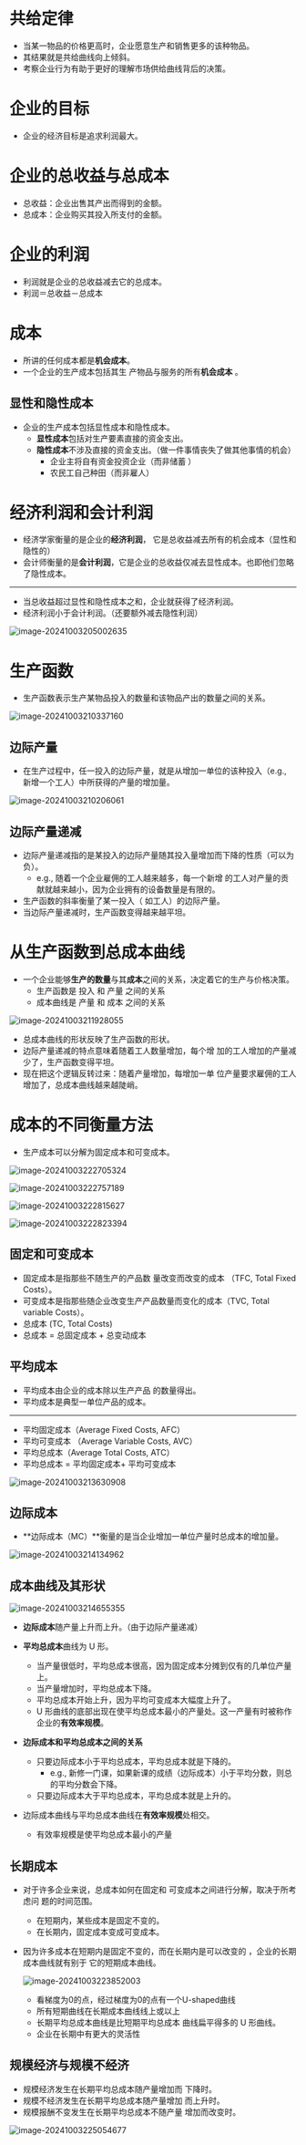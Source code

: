 # 共给定律

- 当某一物品的价格更高时，企业愿意生产和销售更多的该种物品。
- 其结果就是共给曲线向上倾斜。
- 考察企业行为有助于更好的理解市场供给曲线背后的决策。

# 企业的目标

- 企业的经济目标是追求利润最大。

# 企业的总收益与总成本

- 总收益：企业出售其产出而得到的金额。
- 总成本：企业购买其投入所支付的金额。

# 企业的利润

- 利润就是企业的总收益减去它的总成本。
- 利润＝总收益－总成本

# 成本

- 所讲的任何成本都是**机会成本**。
- 一个企业的生产成本包括其生 产物品与服务的所有**机会成本** 。

## 显性和隐性成本

- 企业的生产成本包括显性成本和隐性成本。
  - **显性成本**包括对生产要素直接的资金支出。
  - **隐性成本**不涉及直接的资金支出。（做一件事情丧失了做其他事情的机会）
    - 企业主将自有资金投资企业（而非储蓄 ）
    - 农民工自己种田（而非雇人）

# 经济利润和会计利润

- 经济学家衡量的是企业的**经济利润**， 它是总收益减去所有的机会成本（显性和隐性的）
- 会计师衡量的是**会计利润**，它是企业的总收益仅减去显性成本。也即他们忽略了隐性成本。

---

- 当总收益超过显性和隐性成本之和，企业就获得了经济利润。
- 经济利润小于会计利润。（还要额外减去隐性利润）

![image-20241003205002635](imgs/11-%E7%94%9F%E4%BA%A7%E6%88%90%E6%9C%AC/image-20241003205002635.png)

# 生产函数

- 生产函数表示生产某物品投入的数量和该物品产出的数量之间的关系。

![image-20241003210337160](imgs/11-%E7%94%9F%E4%BA%A7%E6%88%90%E6%9C%AC/image-20241003210337160.png)

## 边际产量

- 在生产过程中，任一投入的边际产量，就是从增加一单位的该种投入（e.g., 新增一个工人）中所获得的产量的增加量。

![image-20241003210206061](imgs/11-%E7%94%9F%E4%BA%A7%E6%88%90%E6%9C%AC/image-20241003210206061.png)

## 边际产量递减

- 边际产量递减指的是某投入的边际产量随其投入量增加而下降的性质（可以为负）。
  - e.g., 随着一个企业雇佣的工人越来越多，每一个新增 的工人对产量的贡献就越来越小，因为企业拥有的设备数量是有限的。
- 生产函数的斜率衡量了某一投入（ 如工人）的边际产量。
- 当边际产量递减时，生产函数变得越来越平坦。

# 从生产函数到总成本曲线

- 一个企业能够**生产的数量**与其**成本**之间的关系，决定着它的生产与价格决策。
  - 生产函数是 投入 和 产量 之间的关系
  - 成本曲线是 产量 和 成本 之间的关系

![image-20241003211928055](imgs/11-%E7%94%9F%E4%BA%A7%E6%88%90%E6%9C%AC/image-20241003211928055.png)

- 总成本曲线的形状反映了生产函数的形状。
- 边际产量递减的特点意味着随着工人数量增加，每个增 加的工人增加的产量减少了，生产函数变得平坦。
- 现在把这个逻辑反转过来：随着产量增加，每增加一单 位产量要求雇佣的工人增加了，总成本曲线越来越陡峭。

# 成本的不同衡量方法

- 生产成本可以分解为固定成本和可变成本。

![image-20241003222705324](imgs/11-%E7%94%9F%E4%BA%A7%E6%88%90%E6%9C%AC/image-20241003222705324.png)

![image-20241003222757189](imgs/11-%E7%94%9F%E4%BA%A7%E6%88%90%E6%9C%AC/image-20241003222757189.png)

![image-20241003222815627](imgs/11-%E7%94%9F%E4%BA%A7%E6%88%90%E6%9C%AC/image-20241003222815627.png)

![image-20241003222823394](imgs/11-%E7%94%9F%E4%BA%A7%E6%88%90%E6%9C%AC/image-20241003222823394.png)

## 固定和可变成本

- 固定成本是指那些不随生产的产品数 量改变而改变的成本 （TFC, Total Fixed Costs）。
- 可变成本是指那些随企业改变生产产品数量而变化的成本（TVC, Total variable Costs）。
- 总成本 (TC, Total Costs)
- 总成本 = 总固定成本 + 总变动成本

## 平均成本

- 平均成本由企业的成本除以生产产品 的数量得出。
- 平均成本是典型一单位产品的成本。

---

- 平均固定成本（Average Fixed Costs, AFC）
- 平均可变成本 （Average Variable Costs, AVC）
- 平均总成本（Average Total Costs, ATC）
- 平均总成本 = 平均固定成本+ 平均可变成本

![image-20241003213630908](imgs/11-%E7%94%9F%E4%BA%A7%E6%88%90%E6%9C%AC/image-20241003213630908.png)

## 边际成本

- **边际成本（MC）**衡量的是当企业增加一单位产量时总成本的增加量。

![image-20241003214134962](imgs/11-%E7%94%9F%E4%BA%A7%E6%88%90%E6%9C%AC/image-20241003214134962.png)

## 成本曲线及其形状

![image-20241003214655355](imgs/11-%E7%94%9F%E4%BA%A7%E6%88%90%E6%9C%AC/image-20241003214655355.png)

- **边际成本**随产量上升而上升。（由于边际产量递减）
- **平均总成本**曲线为 U 形。
  - 当产量很低时，平均总成本很高，因为固定成本分摊到仅有的几单位产量上。
  - 当产量增加时，平均总成本下降。
  - 平均总成本开始上升，因为平均可变成本大幅度上升了。
  - U 形曲线的底部出现在使平均总成本最小的产量处。这一产量有时被称作企业的**有效率规模**。

- **边际成本和平均总成本之间的关系** 
  - 只要边际成本小于平均总成本，平均总成本就是下降的。
    - e.g., 新修一门课，如果新课的成绩（边际成本）小于平均分数，则总的平均分数会下降。
  - 只要边际成本大于平均总成本，平均总成本就是上升的。

- 边际成本曲线与平均总成本曲线在**有效率规模**处相交。
  - 有效率规模是使平均总成本最小的产量

## 长期成本

- 对于许多企业来说，总成本如何在固定和 可变成本之间进行分解，取决于所考虑问 题的时间范围。

  - 在短期内，某些成本是固定不变的。
  - 在长期内，固定成本变成可变成本。

- 因为许多成本在短期内是固定不变的，而在长期内是可以改变的 ，企业的长期成本曲线就有别于 它的短期成本曲线。

  ![image-20241003223852003](imgs/11-%E7%94%9F%E4%BA%A7%E6%88%90%E6%9C%AC/image-20241003223852003.png)

  - 看梯度为0的点，经过梯度为0的点有一个U-shaped曲线
  - 所有短期曲线在长期成本曲线线上或以上
  - 长期平均总成本曲线是比短期平均总成本 曲线扁平得多的 U 形曲线。
  - 企业在长期中有更大的灵活性

## 规模经济与规模不经济

- 规模经济发生在长期平均总成本随产量增加而 下降时。
- 规模不经济发生在长期平均总成本随产量增加 而上升时。
- 规模报酬不变发生在长期平均总成本不随产量 增加而改变时。

![image-20241003225054677](imgs/11-%E7%94%9F%E4%BA%A7%E6%88%90%E6%9C%AC/image-20241003225054677.png)